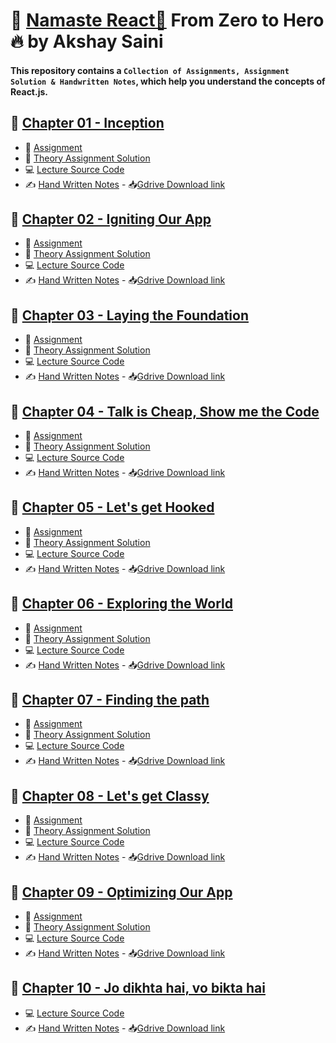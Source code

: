 # 🙏 [Namaste React🚀](https://namastedev.com/learn/namaste-react) From Zero to Hero🔥 by Akshay Saini
#### This repository contains a `Collection of Assignments, Assignment Solution & Handwritten Notes`, which help you understand the concepts of React.js.

## 📕 [Chapter 01 - Inception](./1-Inception)
- 📖 [Assignment](./1-Inception/Theory/01%20-%20Assignment.md)
- 📝 [Theory Assignment Solution](./1-Inception/Theory/01%20-%20Assignment%20Soln.md)
- 💻 [Lecture Source Code](./1-Inception/Codes)
- ✍️ [Hand Written Notes](./1-Inception/Handwritten%20notes/episode%201%20-%20Inception%20.pdf) - 📥[Gdrive Download link](https://drive.google.com/file/d/1HddNgwFHjbqO8vUBQBJO72_1vhFe__vw/view?usp=drive_link)


## 📕 [Chapter 02 - Igniting Our App](./2-Igniting%20our%20App)
- 📖 [Assignment](./2-Igniting%20our%20App/Theory/02%20-%20Assignment.md)
- 📝 [Theory Assignment Solution](./2-Igniting%20our%20App/Theory/02%20-%20Assignment%20Soln.md)
- 💻 [Lecture Source Code](./2-Igniting%20our%20App/Codes)
- ✍️ [Hand Written Notes](./2-Igniting%20our%20App/Handwritten%20Notes/02%20-%20Igniting%20our%20App.pdf) - 📥[Gdrive Download link](https://drive.google.com/file/d/1i35tfOcvTfp2dR7owyWLyR6KYQHn3D6L/view?usp=sharing)


## 📕 [Chapter 03 - Laying the Foundation](./3-Laying%20the%20Foundation)
- 📖 [Assignment](./3-Laying%20the%20Foundation/Theory/03%20-%20Assignment.md)
- 📝 [Theory Assignment Solution](./3-Laying%20the%20Foundation/Theory/03%20-%20Assignment%20Soln.md)
- 💻 [Lecture Source Code](./3-Laying%20the%20Foundation/Codes)
- ✍️ [Hand Written Notes](./3-Laying%20the%20Foundation/Handwitten%20Notes/3%20-%20Laying%20the%20Foundation%20.pdf) - 📥[Gdrive Download link](https://drive.google.com/file/d/1IEZ9McVlgK0xM1LT0ydXs_JgrbGtiDmg/view?usp=sharing)


## 📕 [Chapter 04 - Talk is Cheap, Show me the Code](./4-Talk%20is%20cheap%2C%20show%20me%20the%20code)
- 📖 [Assignment](./4-Talk%20is%20cheap,%20show%20me%20the%20code/Theory/04%20-%20Assignment.md)
- 📝 [Theory Assignment Solution](./4-Talk%20is%20cheap%2C%20show%20me%20the%20code/Theory/04%20-%20Assignment%20Soln.md)
- 💻 [Lecture Source Code](./4-Talk%20is%20cheap%2C%20show%20me%20the%20code/Codes)
- ✍️ [Hand Written Notes](./4-Talk%20is%20cheap%2C%20show%20me%20the%20code/Handwritten%20Notes/4%20-%20Talk%20is%20cheap%20%2C%20show%20me%20the%20code.pdf) - 📥[Gdrive Download link](https://drive.google.com/file/d/1IYJgVw3SKSF9Az8IKYrb8u_tZaiuL3ay/view?usp=drive_link)


## 📕 [Chapter 05 - Let's get Hooked](./5-Let's%20get%20Hooked)
- 📖 [Assignment](./5-Let's%20get%20Hooked/Theory/5%20-%20Assignment.md)
- 📝 [Theory Assignment Solution](./5-Let's%20get%20Hooked/Theory/5%20-%20Assignment%20Soln.md)
- 💻 [Lecture Source Code](./5-Let's%20get%20Hooked/Codes)
- ✍️ [Hand Written Notes](./5-Let's%20get%20Hooked/Handwritten%20Notes/Ep%2005%20-%20Let's%20get%20Hooked%20.pdf) - 📥[Gdrive Download link](https://drive.google.com/file/d/1ImDghzKMBpe5TXZ5VPpGyhS-Y84UWDJi/view?usp=drive_link)


## 📕 [Chapter 06 - Exploring the World](./6-Exploring%20the%20World)
- 📖 [Assignment](./6-Exploring%20the%20World/Theory/06%20-%20Assignment.md)
- 📝 [Theory Assignment Solution](./6-Exploring%20the%20World/Theory/06%20-%20Assignment%20Soln.md)
- 💻 [Lecture Source Code](./6-Exploring%20the%20World/Codes)
- ✍️ [Hand Written Notes](./6-Exploring%20the%20World/Handwritten%20Notes/6%20-%20Exploring%20the%20World%20.pdf) - 📥[Gdrive Download link](https://drive.google.com/file/d/1J4Jnpkd-RSBW8V1ONKBbXvRYqm5bcl_6/view?usp=drive_link)


## 📕 [Chapter 07 - Finding the path](./7-Finding%20the%20Path)
- 📖 [Assignment](./7-Finding%20the%20Path/Thoery/7%20-%20Assignment.md)
- 📝 [Theory Assignment Solution](./7-Finding%20the%20Path/Thoery/7%20-%20Assignment%20Soln.md)
- 💻 [Lecture Source Code](./7-Finding%20the%20Path/Codes)
- ✍️ [Hand Written Notes](./7-Finding%20the%20Path/Handwritten%20Notes/07-Finding%20the%20path%20.pdf) - 📥[Gdrive Download link](https://drive.google.com/file/d/1L8TStcRexo78KPMN4nN4MVU9TZQmnYlq/view?usp=drive_link)


## 📕 [Chapter 08 - Let's get Classy](./8-Let's%20get%20classy)
- 📖 [Assignment](./8-Let's%20get%20classy/Theory/08%20-%20Asssigment.md)
- 📝 [Theory Assignment Solution](./8-Let's%20get%20classy/Theory/08%20-%20Assignment%20Soln.md)
- 💻 [Lecture Source Code](./8-Let's%20get%20classy/Codes)
- ✍️ [Hand Written Notes](./8-Let's%20get%20classy/Handwritten%20Notes/8-%20Let's%20get%20Classy.pdf) - 📥[Gdrive Download link](https://drive.google.com/file/d/1LYOvGPfun_K1qBX2sATKrNQhovPN0OCU/view?usp=drive_link)

## 📕 [Chapter 09 - Optimizing Our App](./9-Optimizing%20our%20App)
- 📖 [Assignment](./9-Optimizing%20our%20App/Theory/09%20-%20Assignment.md)
- 📝 [Theory Assignment Solution](./9-Optimizing%20our%20App/Theory/09%20-%20Assignment%20Soln.md)
- 💻 [Lecture Source Code](./9-Optimizing%20our%20App/Codes)
- ✍️ [Hand Written Notes](./9-Optimizing%20our%20App/Handwritten%20Notes/9-Optimizing%20our%20App.pdf) - 📥[Gdrive Download link](https://drive.google.com/file/d/1MdCpLWLxvOsAS5UmerFJ2NGvENEtrkDC/view?usp=sharing)


## 📕 [Chapter 10 - Jo dikhta hai, vo bikta hai](./10-Jo%20dhilkta%20hai%2C%20vo%20bikta%20hai)
- 💻 [Lecture Source Code](./10-Jo%20dhilkta%20hai%2C%20vo%20bikta%20hai/Codes)
- ✍️ [Hand Written Notes](./10-Jo%20dhilkta%20hai%2C%20vo%20bikta%20hai/Handwritten%20Notes/10-Jo%20dikhta%20hai%2C%20vo%20bikta%20hai.pdf) - 📥[Gdrive Download link](https://drive.google.com/file/d/1NBnfKeF-orekiHEEdWqmcFP-DKIDSd0k/view?usp=sharing)
